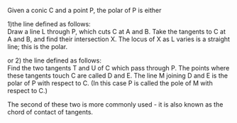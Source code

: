 Given a conic C and a point P, the polar of P is either

1)the line defined as follows:\
 Draw a line L through P, which cuts C at A and B. Take the tangents to
C at A and B, and find their intersection X. The locus of X as L varies
is a straight line; this is the polar.

or 2) the line defined as follows:\
 Find the two tangents T and U of C which pass through P. The points
where these tangents touch C are called D and E. The line M joining D
and E is the polar of P with respect to C. (In this case P is called the
pole of M with respect to C.)

The second of these two is more commonly used - it is also known as the
chord of contact of tangents.

